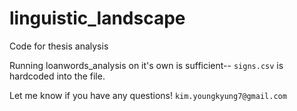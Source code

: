 # linguistic_landscape
Code for thesis analysis 

Running loanwords_analysis on it's own is sufficient-- `signs.csv` is hardcoded into the file. 

Let me know if you have any questions! 
`kim.youngkyung7@gmail.com`
